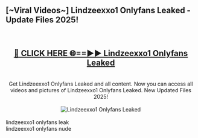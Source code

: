 <h2>[~Viral Videos~] Lindzeexxo1 Onlyfans Leaked - Update Files 2025!</h2>
<br>
<div align="center">
<h2><a href="https://betterlinks.top/A2PfLJ" rel="nofollow">🔴 CLICK HERE 🌐==►► Lindzeexxo1 Onlyfans Leaked</a></h2>
<br>
Get Lindzeexxo1 Onlyfans Leaked and all content. Now you can access all videos and pictures of Lindzeexxo1 Onlyfans Leaked. New Updated Files 2025!
<br>
<br>
<a href="https://betterlinks.top/A2PfLJ" rel="nofollow" data-target="animated-image.originalLink"><img src="https://i.ibb.co.com/WyWwxjT/player-gif2.gif" alt="Lindzeexxo1 Onlyfans Leaked" style="max-width: 100%; display: inline-block;" data-target="animated-image.originalImage"></a>
</div>
<br>
lindzeexxo1 onlyfans leak<br>
lindzeexxo1 onlyfans nude